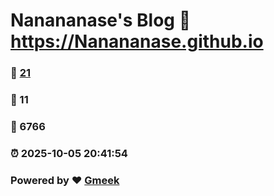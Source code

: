 # Nanananase's Blog :link: https://Nanananase.github.io 
### :page_facing_up: [21](https://Nanananase.github.io/tag.html) 
### :speech_balloon: 11 
### :hibiscus: 6766 
### :alarm_clock: 2025-10-05 20:41:54 
### Powered by :heart: [Gmeek](https://github.com/Meekdai/Gmeek)
